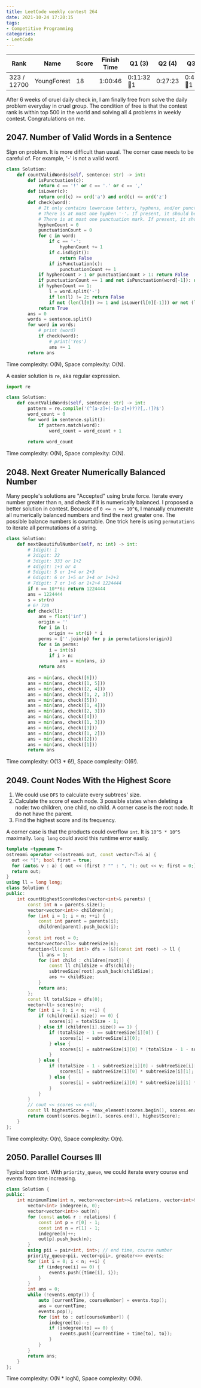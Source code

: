 ```yaml
---
title: LeetCode weekly contest 264
date: 2021-10-24 17:20:15
tags:
- Competitive Programming
categories:
- LeetCode
---
```


| Rank |	Name |	Score |	Finish Time | 	Q1 (3) |	Q2 (4) |	Q3 (5) |	Q4 (6)|
|--|--|--|--|--|--|--|--|
| 323 / 12700 | YoungForest | 	18 | 1:00:46 |  0:11:32 🐞1 | 0:27:23 | 0:42:54 🐞1 | 0:50:46 |

After 6 weeks of cruel daily check in, I am finally free from solve the daily problem everyday in cruel group. The condition of free is that the contest rank is within top 500 in the world and solving all 4 problems in weekly contest. Congratulations on me.

## 2047. Number of Valid Words in a Sentence

Sign on problem.
It is more difficult than usual. The corner case needs to be careful of. For example, '-' is not a valid word.


```python
class Solution:
    def countValidWords(self, sentence: str) -> int:
        def isPunctuation(c):
            return c == '!' or c == '.' or c == ','
        def isLower(c):
            return ord(c) >= ord('a') and ord(c) <= ord('z')
        def check(word):
            # It only contains lowercase letters, hyphens, and/or punctuation (no digits).
            # There is at most one hyphen '-'. If present, it should be surrounded by lowercase characters ("a-b" is valid, but "-ab" and "ab-" are not valid).
            # There is at most one punctuation mark. If present, it should be at the end of the token.
            hyphenCount = 0
            punctuationCount = 0
            for c in word:
                if c == '-':
                    hyphenCount += 1
                if c.isdigit():
                    return False
                if isPunctuation(c):
                    punctuationCount += 1
            if hyphenCount > 1 or punctuationCount > 1: return False
            if punctuationCount == 1 and not isPunctuation(word[-1]): return False
            if hyphenCount == 1:
                l = word.split('-')
                if len(l) != 2: return False
                if not (len(l[0]) >= 1 and isLower(l[0][-1])) or not (len(l[1]) >= 1 and isLower(l[1][0])): return False
            return True
        ans = 0
        words = sentence.split()
        for word in words:
            # print (word)
            if check(word):
                # print('Yes')
                ans += 1
        return ans
```

Time complexity: O(N),
Space complexity: O(N).

A easier solution is `re`, aka regular expression.

```python
import re

class Solution:
    def countValidWords(self, sentence: str) -> int:
        pattern = re.compile('(^[a-z]+(-[a-z]+)?)?[,.!]?$')
        word_count = 0
        for word in sentence.split():
            if pattern.match(word):
                word_count = word_count + 1
                
        return word_count
```

Time complexity: O(N),
Space complexity: O(N).

## 2048. Next Greater Numerically Balanced Number

Many people's solutions are "Accepted" using brute force. Iterate every number greater than n, and check if it is numerically balanced.
I proposed a better solution in contest. Because of `0 <= n <= 10^6`, I manually enumerate all numerically balanced numbers and find the next greater one. The possible balance numbers is countable. One trick here is using `permutations` to iterate all permutations of a string.

```python
class Solution:
    def nextBeautifulNumber(self, n: int) -> int:
        # 1digit: 1
        # 2digit: 22
        # 3digit: 333 or 1+2
        # 4digit: 1+3 or 4
        # 5digit: 5 or 1+4 or 2+3
        # 6digit: 6 or 1+5 or 2+4 or 1+2+3
        # 7digit: 7 or 1+6 or 1+2+4 1224444
        if n == 10**6: return 1224444
        ans = 1224444
        s = str(n)
        # 6! 720
        def check(l):
            ans = float('inf')
            origin = ''
            for i in l:
                origin += str(i) * i
            perms = [''.join(p) for p in permutations(origin)]
            for s in perms:
                i = int(s)
                if i > n:
                    ans = min(ans, i)
            return ans
            
        ans = min(ans, check([6]))
        ans = min(ans, check([1, 5]))
        ans = min(ans, check([2, 4]))
        ans = min(ans, check([1, 2, 3]))
        ans = min(ans, check([5]))
        ans = min(ans, check([1, 4]))
        ans = min(ans, check([2, 3]))
        ans = min(ans, check([4]))
        ans = min(ans, check([1, 3]))
        ans = min(ans, check([3]))
        ans = min(ans, check([1, 2]))
        ans = min(ans, check([2]))
        ans = min(ans, check([1]))
        return ans
```
Time complexity: O(13 * 6!),
Space complexity: O(6!).

## 2049. Count Nodes With the Highest Score

1. We could use `DFS` to calculate every subtrees' size. 
2. Calculate the score of each node. 3 possible states when deleting a node: two children, one child, no child. A corner case is the root node. It do not have the parent.
3. Find the highest score and its frequency.

A corner case is that the products could overflow `int`. It is `10^5 * 10^5` maximally. `long long` could avoid this runtime error easily.

```cpp
template <typename T>
ostream& operator <<(ostream& out, const vector<T>& a) {
  out << "["; bool first = true;
  for (auto& v : a) { out << (first ? "" : ", "); out << v; first = 0;} out << "]";
  return out;
}
using ll = long long;
class Solution {
public:
    int countHighestScoreNodes(vector<int>& parents) {
        const int n = parents.size();
        vector<vector<int>> children(n);
        for (int i = 1; i < n; ++i) {
            const int parent = parents[i];
            children[parent].push_back(i);
        }
        const int root = 0;
        vector<vector<ll>> subtreeSize(n);
        function<ll(const int)> dfs = [&](const int root) -> ll {
            ll ans = 1;
            for (int child : children[root]) {
                const ll childSize = dfs(child);
                subtreeSize[root].push_back(childSize);
                ans += childSize;
            }
            return ans;
        };
        const ll totalSize = dfs(0);
        vector<ll> scores(n);
        for (int i = 0; i < n; ++i) {
            if (children[i].size() == 0) {
                scores[i] = totalSize - 1;
            } else if (children[i].size() == 1) {
                if (totalSize - 1 == subtreeSize[i][0]) {
                    scores[i] = subtreeSize[i][0];
                } else {
                    scores[i] = subtreeSize[i][0] * (totalSize - 1 - subtreeSize[i][0]);
                }
            } else {
                if (totalSize - 1 - subtreeSize[i][0] - subtreeSize[i][1] == 0) {
                    scores[i] = subtreeSize[i][0] * subtreeSize[i][1];
                } else {
                    scores[i] = subtreeSize[i][0] * subtreeSize[i][1] * (totalSize - 1 - subtreeSize[i][0] - subtreeSize[i][1]);
                }
            }
        }
        // cout << scores << endl;
        const ll highestScore = *max_element(scores.begin(), scores.end());
        return count(scores.begin(), scores.end(), highestScore);
    }
};
```

Time complexity: O(n),
Space complexity: O(n).


## 2050. Parallel Courses III

Typical topo sort.
With `priority_queue`, we could iterate every course end events from time increasing.

```cpp
class Solution {
public:
    int minimumTime(int n, vector<vector<int>>& relations, vector<int>& time) {
        vector<int> indegree(n, 0);
        vector<vector<int>> out(n);
        for (const auto& r : relations) {
            const int p = r[0] - 1;
            const int n = r[1] - 1;
            indegree[n]++;
            out[p].push_back(n);
        }
        using pii = pair<int, int>; // end time, course number
        priority_queue<pii, vector<pii>, greater<>> events;
        for (int i = 0; i < n; ++i) {
            if (indegree[i] == 0) {
                events.push({time[i], i});
            }
        }
        int ans = 0;
        while (!events.empty()) {
            auto [currentTime, courseNumber] = events.top();
            ans = currentTime;
            events.pop();
            for (int to : out[courseNumber]) {
                indegree[to]--;
                if (indegree[to] == 0) {
                    events.push({currentTime + time[to], to});
                }
            }
        }
        return ans;
    }
};
```

Time complexity: O(N * logN),
Space complexity: O(N).